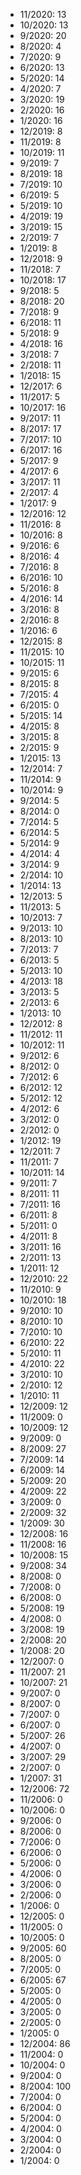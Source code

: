 *  11/2020: 13
*  10/2020: 13
*  9/2020: 20
*  8/2020: 4
*  7/2020: 9
*  6/2020: 13
*  5/2020: 14
*  4/2020: 7
*  3/2020: 19
*  2/2020: 16
*  1/2020: 16
*  12/2019: 8
*  11/2019: 8
*  10/2019: 11
*  9/2019: 7
*  8/2019: 18
*  7/2019: 10
*  6/2019: 5
*  5/2019: 10
*  4/2019: 19
*  3/2019: 15
*  2/2019: 7
*  1/2019: 8
*  12/2018: 9
*  11/2018: 7
*  10/2018: 17
*  9/2018: 5
*  8/2018: 20
*  7/2018: 9
*  6/2018: 11
*  5/2018: 9
*  4/2018: 16
*  3/2018: 7
*  2/2018: 11
*  1/2018: 15
*  12/2017: 6
*  11/2017: 5
*  10/2017: 16
*  9/2017: 11
*  8/2017: 17
*  7/2017: 10
*  6/2017: 16
*  5/2017: 9
*  4/2017: 6
*  3/2017: 11
*  2/2017: 4
*  1/2017: 9
*  12/2016: 12
*  11/2016: 8
*  10/2016: 8
*  9/2016: 6
*  8/2016: 4
*  7/2016: 8
*  6/2016: 10
*  5/2016: 8
*  4/2016: 14
*  3/2016: 8
*  2/2016: 8
*  1/2016: 6
*  12/2015: 8
*  11/2015: 10
*  10/2015: 11
*  9/2015: 6
*  8/2015: 8
*  7/2015: 4
*  6/2015: 0
*  5/2015: 14
*  4/2015: 8
*  3/2015: 8
*  2/2015: 9
*  1/2015: 13
*  12/2014: 7
*  11/2014: 9
*  10/2014: 9
*  9/2014: 5
*  8/2014: 0
*  7/2014: 5
*  6/2014: 5
*  5/2014: 9
*  4/2014: 4
*  3/2014: 9
*  2/2014: 10
*  1/2014: 13
*  12/2013: 5
*  11/2013: 5
*  10/2013: 7
*  9/2013: 10
*  8/2013: 10
*  7/2013: 7
*  6/2013: 5
*  5/2013: 10
*  4/2013: 18
*  3/2013: 5
*  2/2013: 6
*  1/2013: 10
*  12/2012: 8
*  11/2012: 11
*  10/2012: 11
*  9/2012: 6
*  8/2012: 0
*  7/2012: 6
*  6/2012: 12
*  5/2012: 12
*  4/2012: 6
*  3/2012: 0
*  2/2012: 0
*  1/2012: 19
*  12/2011: 7
*  11/2011: 7
*  10/2011: 14
*  9/2011: 7
*  8/2011: 11
*  7/2011: 16
*  6/2011: 8
*  5/2011: 0
*  4/2011: 8
*  3/2011: 16
*  2/2011: 13
*  1/2011: 12
*  12/2010: 22
*  11/2010: 9
*  10/2010: 18
*  9/2010: 10
*  8/2010: 10
*  7/2010: 10
*  6/2010: 22
*  5/2010: 11
*  4/2010: 22
*  3/2010: 10
*  2/2010: 12
*  1/2010: 11
*  12/2009: 12
*  11/2009: 0
*  10/2009: 12
*  9/2009: 0
*  8/2009: 27
*  7/2009: 14
*  6/2009: 14
*  5/2009: 20
*  4/2009: 22
*  3/2009: 0
*  2/2009: 32
*  1/2009: 30
*  12/2008: 16
*  11/2008: 16
*  10/2008: 15
*  9/2008: 34
*  8/2008: 0
*  7/2008: 0
*  6/2008: 0
*  5/2008: 19
*  4/2008: 0
*  3/2008: 19
*  2/2008: 20
*  1/2008: 20
*  12/2007: 0
*  11/2007: 21
*  10/2007: 21
*  9/2007: 0
*  8/2007: 0
*  7/2007: 0
*  6/2007: 0
*  5/2007: 26
*  4/2007: 0
*  3/2007: 29
*  2/2007: 0
*  1/2007: 31
*  12/2006: 72
*  11/2006: 0
*  10/2006: 0
*  9/2006: 0
*  8/2006: 0
*  7/2006: 0
*  6/2006: 0
*  5/2006: 0
*  4/2006: 0
*  3/2006: 0
*  2/2006: 0
*  1/2006: 0
*  12/2005: 0
*  11/2005: 0
*  10/2005: 0
*  9/2005: 60
*  8/2005: 0
*  7/2005: 0
*  6/2005: 67
*  5/2005: 0
*  4/2005: 0
*  3/2005: 0
*  2/2005: 0
*  1/2005: 0
*  12/2004: 86
*  11/2004: 0
*  10/2004: 0
*  9/2004: 0
*  8/2004: 100
*  7/2004: 0
*  6/2004: 0
*  5/2004: 0
*  4/2004: 0
*  3/2004: 0
*  2/2004: 0
*  1/2004: 0
